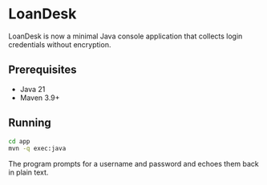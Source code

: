 # LoanDesk

LoanDesk is now a minimal Java console application that collects login credentials without encryption.

## Prerequisites

- Java 21
- Maven 3.9+

## Running

```bash
cd app
mvn -q exec:java
```

The program prompts for a username and password and echoes them back in plain text.
